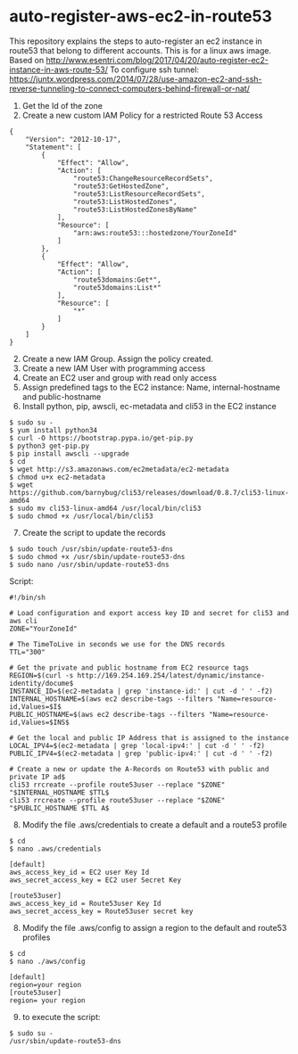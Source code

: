 # auto-register-aws-ec2-in-route53

This repository explains the steps to auto-register an ec2 instance in route53 that belong to different accounts. This is for a linux aws image.
Based on http://www.esentri.com/blog/2017/04/20/auto-register-ec2-instance-in-aws-route-53/
To configure ssh tunnel: https://juntx.wordpress.com/2014/07/28/use-amazon-ec2-and-ssh-reverse-tunneling-to-connect-computers-behind-firewall-or-nat/

1. Get the Id of the zone
2. Create a new custom IAM Policy for a restricted Route 53 Access
```
{
    "Version": "2012-10-17",
    "Statement": [
        {
            "Effect": "Allow",
            "Action": [
                "route53:ChangeResourceRecordSets",
                "route53:GetHostedZone",
                "route53:ListResourceRecordSets",
                "route53:ListHostedZones",
                "route53:ListHostedZonesByName"
            ],
            "Resource": [
                "arn:aws:route53:::hostedzone/YourZoneId"
            ]
        },
        {
            "Effect": "Allow",
            "Action": [
                "route53domains:Get*",
                "route53domains:List*"
            ],
            "Resource": [
                "*"
            ]
        }
    ]
}
```
2. Create a new IAM Group. Assign the policy created. 
3. Create a new IAM User with programming access
4. Create an EC2 user and group with read only access
5. Assign predefined tags to the EC2 instance: Name, internal-hostname and public-hostname
6. Install python, pip, awscli, ec-metadata and cli53 in the EC2 instance
```
$ sudo su -
$ yum install python34
$ curl -O https://bootstrap.pypa.io/get-pip.py
$ python3 get-pip.py 
$ pip install awscli --upgrade 
$ cd
$ wget http://s3.amazonaws.com/ec2metadata/ec2-metadata
$ chmod u+x ec2-metadata
$ wget https://github.com/barnybug/cli53/releases/download/0.8.7/cli53-linux-amd64
$ sudo mv cli53-linux-amd64 /usr/local/bin/cli53
$ sudo chmod +x /usr/local/bin/cli53
```
7. Create the script to update the records
```
$ sudo touch /usr/sbin/update-route53-dns
$ sudo chmod +x /usr/sbin/update-route53-dns
$ sudo nano /usr/sbin/update-route53-dns
```
Script:
```
#!/bin/sh

# Load configuration and export access key ID and secret for cli53 and aws cli
ZONE="YourZoneId"

# The TimeToLive in seconds we use for the DNS records
TTL="300"

# Get the private and public hostname from EC2 resource tags
REGION=$(curl -s http://169.254.169.254/latest/dynamic/instance-identity/docume$
INSTANCE_ID=$(ec2-metadata | grep 'instance-id:' | cut -d ' ' -f2)
INTERNAL_HOSTNAME=$(aws ec2 describe-tags --filters "Name=resource-id,Values=$I$
PUBLIC_HOSTNAME=$(aws ec2 describe-tags --filters "Name=resource-id,Values=$INS$

# Get the local and public IP Address that is assigned to the instance
LOCAL_IPV4=$(ec2-metadata | grep 'local-ipv4:' | cut -d ' ' -f2)
PUBLIC_IPV4=$(ec2-metadata | grep 'public-ipv4:' | cut -d ' ' -f2)

# Create a new or update the A-Records on Route53 with public and private IP ad$
cli53 rrcreate --profile route53user --replace "$ZONE" "$INTERNAL_HOSTNAME $TTL$
cli53 rrcreate --profile route53user --replace "$ZONE" "$PUBLIC_HOSTNAME $TTL A$
```
8. Modify the file .aws/credentials to create a default and a route53 profile
```
$ cd
$ nano .aws/credentials
```
```
[default]
aws_access_key_id = EC2 user Key Id
aws_secret_access_key = EC2 user Secret Key

[route53user]
aws_access_key_id = Route53user Key Id
aws_secret_access_key = Route53user secret key
```
8. Modify the file .aws/config to assign a region to the default and route53 profiles
```
$ cd
$ nano ./aws/config
```
```
[default]
region=your region
[route53user]
region= your region
```
9. to execute the script:
```
$ sudo su - 
/usr/sbin/update-route53-dns
```





